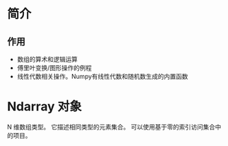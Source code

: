 # 简介 #

## 作用 ##
- 数组的算术和逻辑运算
- 傅里叶变换/图形操作的例程
- 线性代数相关操作。Numpy有线性代数和随机数生成的内置函数

# Ndarray 对象 #

N 维数组类型。 它描述相同类型的元素集合。 可以使用基于零的索引访问集合中的项目。

